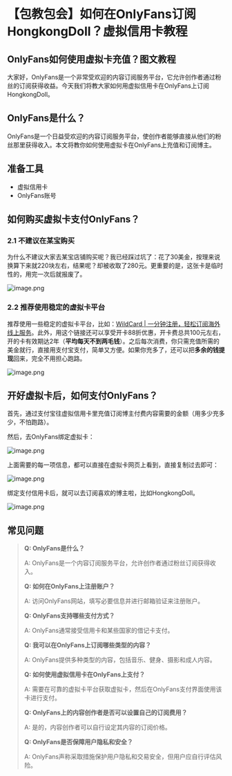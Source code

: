 # 【包教包会】如何在OnlyFans订阅HongkongDoll？虚拟信用卡教程

## OnlyFans如何使用虚拟卡充值？图文教程

大家好，OnlyFans是一个非常受欢迎的内容订阅服务平台，它允许创作者通过粉丝的订阅获得收益。今天我们将教大家如何用虚拟信用卡在OnlyFans上订阅HongkongDoll。

## OnlyFans是什么？

OnlyFans是一个日益受欢迎的内容订阅服务平台，使创作者能够直接从他们的粉丝那里获得收入。本文将教你如何使用虚拟卡在OnlyFans上充值和订阅博主。

## 准备工具

- 虚拟信用卡
- OnlyFans账号

## 如何购买虚拟卡支付OnlyFans？

### 2.1 不建议在某宝购买

为什么不建议大家去某宝店铺购买呢？我已经踩过坑了：花了30美金，按理来说换算下来就220块左右，结果呢？却被收取了280元。更重要的是，这张卡是临时性的，用完一次后就报废了。

![image.png](https://bbtdd.com/img/20836935377.webp)

### 2.2 推荐使用稳定的虚拟卡平台

推荐使用一些稳定的虚拟卡平台，比如：[WildCard | 一分钟注册，轻松订阅海外线上服务](https://bbtdd.com/WildCard)。此外，用这个链接还可以享受开卡88折优惠，开卡费总共100元左右，开的卡有效期达2年（**平均每天不到两毛钱**）。之后每次消费，你只需充值所需的美金就行，直接用支付宝支付，简单又方便。如果你充多了，还可以把**多余的钱提现**回来，完全不用担心跑路。

![image.png](https://bbtdd.com/img/981854138571.webp)

## 开好虚拟卡后，如何支付OnlyFans？

首先，通过支付宝往虚拟信用卡里充值订阅博主付费内容需要的金额（用多少充多少，不怕跑路）。

然后，去OnlyFans绑定虚拟卡：

![image.png](https://bbtdd.com/img/50288093.webp)

上面需要的每一项信息，都可以直接在虚拟卡网页上看到，直接复制过去即可：

![image.png](https://bbtdd.com/img/8559069877210800.webp)

绑定支付信用卡后，就可以去订阅喜欢的博主啦，比如HongkongDoll。

![image.png](https://bbtdd.com/img/780640398.webp)

## 常见问题

> **Q: OnlyFans是什么？**
>
> A: OnlyFans是一个内容订阅服务平台，允许创作者通过粉丝订阅获得收入。
>
> **Q: 如何在OnlyFans上注册账户？**
>
> A: 访问OnlyFans网站，填写必要信息并进行邮箱验证来注册账户。
>
> **Q: OnlyFans支持哪些支付方式？**
>
> A: OnlyFans通常接受信用卡和某些国家的借记卡支付。
>
> **Q: 我可以在OnlyFans上订阅哪些类型的内容？**
>
> A: OnlyFans提供多种类型的内容，包括音乐、健身、摄影和成人内容。
>
> **Q: 如何使用虚拟信用卡在OnlyFans上支付？**
>
> A: 需要在可靠的虚拟卡平台获取虚拟卡，然后在OnlyFans支付界面使用该卡进行支付。
>
> **Q: OnlyFans上的内容创作者是否可以设置自己的订阅费用？**
>
> A: 是的，内容创作者可以自行设定其内容的订阅价格。
>
> **Q: OnlyFans是否保障用户隐私和安全？**
>
> A: OnlyFans声称采取措施保护用户隐私和交易安全，但用户应自行评估风险。